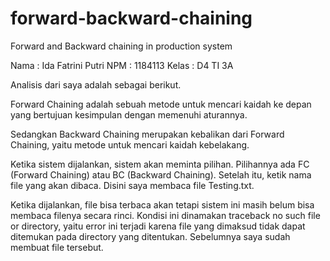 # forward-backward-chaining
Forward and Backward chaining in production system

Nama : Ida Fatrini Putri
NPM : 1184113
Kelas : D4 TI 3A

Analisis dari saya adalah sebagai berikut.

Forward Chaining adalah sebuah metode untuk mencari kaidah ke depan yang bertujuan kesimpulan dengan memenuhi aturannya.

Sedangkan Backward Chaining merupakan kebalikan dari Forward Chaining, yaitu metode untuk mencari kaidah
kebelakang.

Ketika sistem dijalankan, sistem akan meminta pilihan. Pilihannya ada FC (Forward Chaining) atau BC (Backward Chaining).
Setelah itu, ketik nama file yang akan dibaca. Disini saya membaca file Testing.txt. 

Ketika dijalankan, file bisa terbaca akan tetapi sistem ini masih belum bisa membaca filenya secara rinci. Kondisi ini dinamakan traceback no such file or directory, yaitu error ini terjadi karena
file yang dimaksud tidak dapat ditemukan pada directory yang ditentukan. Sebelumnya saya sudah membuat file tersebut.
